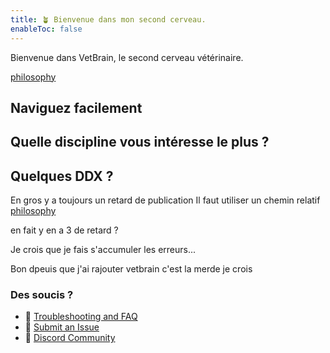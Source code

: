 ```yaml
---
title: 🪴 Bienvenue dans mon second cerveau.
enableToc: false
---
```

Bienvenue dans VetBrain, le second cerveau vétérinaire.

[philosophy](notes/philosophy.md)

## Naviguez facilement


## Quelle discipline vous intéresse le plus ?

## Quelques DDX ?

En gros y a toujours un retard de publication
Il faut utiliser un chemin relatif [philosophy](notes/philosophy.md)

en fait y en a 3 de retard ?

Je crois que je fais s'accumuler les erreurs...

Bon dpeuis que j'ai rajouter vetbrain c'est la merde je crois 

### Des soucis ?
- 🚧 [Troubleshooting and FAQ](notes/troubleshooting.md)
- 🐛 [Submit an Issue](https://github.com/jackyzha0/quartz/issues)
- 👀 [Discord Community](https://discord.gg/cRFFHYye7t)
